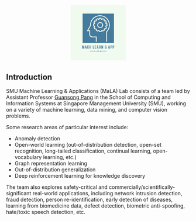 
<p align="center"><img width="30%" height="30%" src="https://github.com/mala-lab/.github/blob/main/MALA%20Logo%20500x500%20px.png"></p>

## Introduction
SMU Machine Learning & Applications (MaLA) Lab consists of a team led by Assistant Professor [Guansong Pang](https://www.guansongpang.com/) in the School of Computing and Information Systems at Singapore Management University (SMU), working on a variety of machine learning, data mining, and computer vision problems.

Some research areas of particular interest include:
- Anomaly detection
- Open-world learning (out-of-distribution detection, open-set recognition, long-tailed classification, continual learning, open-vocabulary learning, etc.)
- Graph representation learning
- Out-of-distribution generalization
- Deep reinforcement learning for knowledge discovery

The team also explores safety-critical and commercially/scientifically-significant real-world applications, 
including network intrusion detection, fraud detection, person re-identification, early detection of diseases, learning from biomedicine data, defect detection, biometric anti-spoofing, hate/toxic speech detection, etc.

<!--

**Here are some ideas to get you started:**

🙋‍♀️ A short introduction - what is your organization all about?
🌈 Contribution guidelines - how can the community get involved?
👩‍💻 Useful resources - where can the community find your docs? Is there anything else the community should know?
🍿 Fun facts - what does your team eat for breakfast?
🧙 Remember, you can do mighty things with the power of [Markdown](https://docs.github.com/github/writing-on-github/getting-started-with-writing-and-formatting-on-github/basic-writing-and-formatting-syntax)
-->

